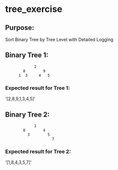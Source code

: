 # tree_exercise

## Purpose:
Sort Binary Tree by Tree Level with Detailed Logging

## Binary Tree 1:

                 2
            8        9
          1  3     4   5
          
### Expected result for Tree 1:

'[2,8,9,1,3,4,5]'

## Binary Tree 2:

                 1
            8        4
              3        5
                         7

### Expected result for Tree 2:

'[1,8,4,3,5,7]'
